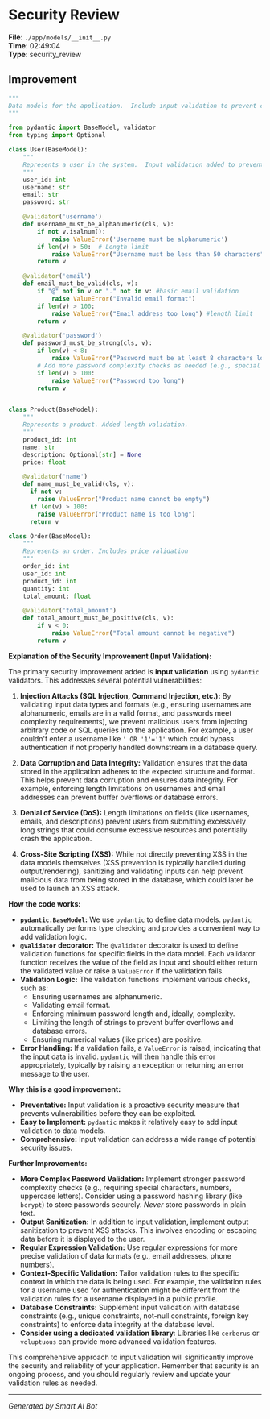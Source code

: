 # Security Review

**File**: `./app/models/__init__.py`  
**Time**: 02:49:04  
**Type**: security_review

## Improvement

```python
"""
Data models for the application.  Include input validation to prevent common vulnerabilities.
"""

from pydantic import BaseModel, validator
from typing import Optional

class User(BaseModel):
    """
    Represents a user in the system.  Input validation added to prevent injection attacks and data corruption.
    """
    user_id: int
    username: str
    email: str
    password: str

    @validator('username')
    def username_must_be_alphanumeric(cls, v):
        if not v.isalnum():
            raise ValueError('Username must be alphanumeric')
        if len(v) > 50:  # Length limit
            raise ValueError("Username must be less than 50 characters")
        return v

    @validator('email')
    def email_must_be_valid(cls, v):
        if "@" not in v or "." not in v: #basic email validation
            raise ValueError("Invalid email format")
        if len(v) > 100:
            raise ValueError("Email address too long") #length limit
        return v

    @validator('password')
    def password_must_be_strong(cls, v):
        if len(v) < 8:
            raise ValueError("Password must be at least 8 characters long")
        # Add more password complexity checks as needed (e.g., special characters, numbers)
        if len(v) > 100:
            raise ValueError("Password too long")
        return v


class Product(BaseModel):
    """
    Represents a product. Added length validation.
    """
    product_id: int
    name: str
    description: Optional[str] = None
    price: float

    @validator('name')
    def name_must_be_valid(cls, v):
      if not v:
        raise ValueError("Product name cannot be empty")
      if len(v) > 100:
        raise ValueError("Product name is too long")
      return v

class Order(BaseModel):
    """
    Represents an order. Includes price validation
    """
    order_id: int
    user_id: int
    product_id: int
    quantity: int
    total_amount: float

    @validator('total_amount')
    def total_amount_must_be_positive(cls, v):
        if v < 0:
            raise ValueError("Total amount cannot be negative")
        return v
```

**Explanation of the Security Improvement (Input Validation):**

The primary security improvement added is **input validation** using `pydantic` validators. This addresses several potential vulnerabilities:

1.  **Injection Attacks (SQL Injection, Command Injection, etc.):** By validating input data types and formats (e.g., ensuring usernames are alphanumeric, emails are in a valid format, and passwords meet complexity requirements), we prevent malicious users from injecting arbitrary code or SQL queries into the application.  For example, a user couldn't enter a username like `' OR '1'='1'` which could bypass authentication if not properly handled downstream in a database query.

2.  **Data Corruption and Data Integrity:**  Validation ensures that the data stored in the application adheres to the expected structure and format. This helps prevent data corruption and ensures data integrity.  For example, enforcing length limitations on usernames and email addresses can prevent buffer overflows or database errors.

3.  **Denial of Service (DoS):**  Length limitations on fields (like usernames, emails, and descriptions) prevent users from submitting excessively long strings that could consume excessive resources and potentially crash the application.

4.  **Cross-Site Scripting (XSS):** While not directly preventing XSS in the data models themselves (XSS prevention is typically handled during output/rendering), sanitizing and validating inputs can help prevent malicious data from being stored in the database, which could later be used to launch an XSS attack.

**How the code works:**

*   **`pydantic.BaseModel`:**  We use `pydantic` to define data models. `pydantic` automatically performs type checking and provides a convenient way to add validation logic.
*   **`@validator` decorator:** The `@validator` decorator is used to define validation functions for specific fields in the data model.  Each validator function receives the value of the field as input and should either return the validated value or raise a `ValueError` if the validation fails.
*   **Validation Logic:**  The validation functions implement various checks, such as:
    *   Ensuring usernames are alphanumeric.
    *   Validating email format.
    *   Enforcing minimum password length and, ideally, complexity.
    *   Limiting the length of strings to prevent buffer overflows and database errors.
    *   Ensuring numerical values (like prices) are positive.
*   **Error Handling:**  If a validation fails, a `ValueError` is raised, indicating that the input data is invalid.  `pydantic` will then handle this error appropriately, typically by raising an exception or returning an error message to the user.

**Why this is a good improvement:**

*   **Preventative:**  Input validation is a proactive security measure that prevents vulnerabilities before they can be exploited.
*   **Easy to Implement:** `pydantic` makes it relatively easy to add input validation to data models.
*   **Comprehensive:**  Input validation can address a wide range of potential security issues.

**Further Improvements:**

*   **More Complex Password Validation:** Implement stronger password complexity checks (e.g., requiring special characters, numbers, uppercase letters).  Consider using a password hashing library (like `bcrypt`) to store passwords securely.  *Never* store passwords in plain text.
*   **Output Sanitization:**  In addition to input validation, implement output sanitization to prevent XSS attacks.  This involves encoding or escaping data before it is displayed to the user.
*   **Regular Expression Validation:**  Use regular expressions for more precise validation of data formats (e.g., email addresses, phone numbers).
*   **Context-Specific Validation:** Tailor validation rules to the specific context in which the data is being used.  For example, the validation rules for a username used for authentication might be different from the validation rules for a username displayed in a public profile.
*   **Database Constraints:** Supplement input validation with database constraints (e.g., unique constraints, not-null constraints, foreign key constraints) to enforce data integrity at the database level.
*   **Consider using a dedicated validation library**:  Libraries like `cerberus` or `voluptuous` can provide more advanced validation features.

This comprehensive approach to input validation will significantly improve the security and reliability of your application. Remember that security is an ongoing process, and you should regularly review and update your validation rules as needed.

---
*Generated by Smart AI Bot*
